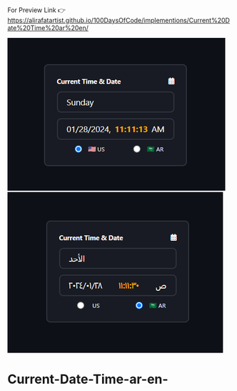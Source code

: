 For Preview Link 👉 https://alirafatartist.github.io/100DaysOfCode/implementions/Current%20Date%20Time%20ar%20en/

![Alt text](image.png)
![Alt text](image-1.png)

# Current-Date-Time-ar-en-
